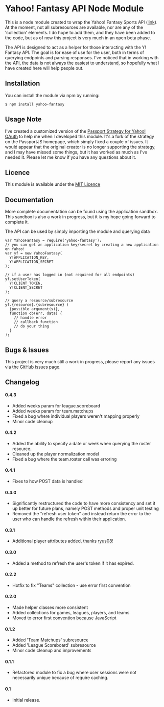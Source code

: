 Yahoo! Fantasy API Node Module
======

This is a node module created to wrap the Yahoo! Fantasy Sports API ([link](https://developer.yahoo.com/fantasysports/guide/index.html)). At the moment, not all subresources are available, nor are any of the 'collection' elements. I do hope to add them, and they have been added to the code, but as of now this project is very much in an open beta phase.

The API is designed to act as a helper for those interacting with the Y! Fantasy API. The goal is for ease of use for the user, both in terms of querying endpoints and parsing responses. I've noticed that in working with the API, the data is not always the easiest to understand, so hopefully what I have created here will help people out.

Installation
-------
You can install the module via npm by running:

    $ npm install yahoo-fantasy

Usage Note
-------
I've created a customized version of the [Passport Strategy for Yahoo! OAuth](https://github.com/whatadewitt/passport-yahoo-oauth) to help me when I developed this module. It's a fork of the strategy on the PassportJS homepage, which simply fixed a couple of issues. It would appear that the original creator is no longer supporting the strategy, and I may have missed some things, but it has worked as much as I've needed it. Please let me know if you have any questions about it.

Licence
-------
This module is available under the [MIT Licence](http://opensource.org/licenses/MIT)

Documentation
-------
More complete documentation can be found using the application sandbox. This sandbox is also a work in progress, but it is my hope going forward to complete it.

The API can be used by simply importing the module and querying data

    var YahooFantasy = require('yahoo-fantasy');
    // you can get an application key/secret by creating a new application on Yahoo!
    var yf = new YahooFantasy(
      Y!APPLICATION_KEY,
      Y!APPLICATION_SECRET
    );

    // if a user has logged in (not required for all endpoints)
    yf.setUserToken(
      Y!CLIENT_TOKEN,
      Y!CLIENT_SECRET
    );

    // query a resource/subresource
    yf.{resource}.{subresource} (
      {possible argument(s)},
      function cb(err, data) {
        // handle error
        // callback function
        // do your thing
      }
    );

Bugs & Issues
-------
This project is very much still a work in progress, please report any issues via the [GitHub issues page](https://github.com/whatadewitt/yfsapi/issues).

Changelog
-------

#### 0.4.3
  * Added weeks param for league.scoreboard
  * Added weeks param for team.matchups
  * Fixed a bug where individual players weren't mapping properly
  * Minor code cleanup

#### 0.4.2
  * Added the ability to specify a date or week when querying the roster resource.
  * Cleaned up the player normalization model
  * Fixed a bug where the team.roster call was erroring

#### 0.4.1
  * Fixes to how POST data is handled

#### 0.4.0
  * Significantly restructured the code to have more consistency and set it up better for future plans, namely POST methods and proper unit testing
  * Removed the "refresh user token" and instead return the error to the user who can handle the refresh within their application. 

#### 0.3.1
  * Additional player attributes added, thanks [ryus08](https://github.com/ryus08)!

#### 0.3.0
  * Added a method to refresh the user's token if it has expired.

#### 0.2.2
  * Hotfix to fix "Teams" collection - use error first convention

#### 0.2.0
  * Made helper classes more consistent
  * Added collections for games, leagues, players, and teams
  * Moved to error first convention because JavaScript

#### 0.1.2
  * Added 'Team Matchups' subresource
  * Added 'League Scoreboard' subresource
  * Minor code cleanup and improvements

#### 0.1.1
  * Refactored module to fix a bug where user sessions were not necessarily unique because of require caching.

#### 0.1
  * Initial release.
